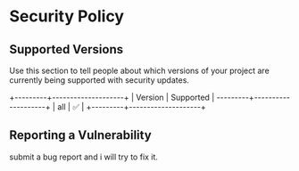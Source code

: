 # Security Policy

## Supported Versions

Use this section to tell people about which versions of your project are
currently being supported with security updates.

+---------+--------------------+
| Version | Supported          |
---------+--------------------+
| all     | :white_check_mark: |
+---------+--------------------+


## Reporting a Vulnerability

submit a bug report and i will try to fix it.
